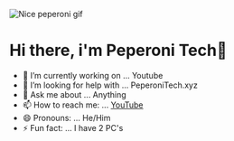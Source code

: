 ![Nice peperoni gif](https://user-images.githubusercontent.com/87663637/126199361-54442a41-da56-461b-9680-a6df37b46caa.gif)


# Hi there, i'm Peperoni Tech👋


- 🔭 I’m currently working on ... Youtube
- 🤔 I’m looking for help with ... PeperoniTech.xyz
- 💬 Ask me about ... Anything
- 📫 How to reach me: ... [YouTube](https://www.youtube.com/channel/UCLcfisMFGKngwMkAjtLs6ug) 
- 😄 Pronouns: ... He/Him
- ⚡ Fun fact: ... I have 2 PC's
